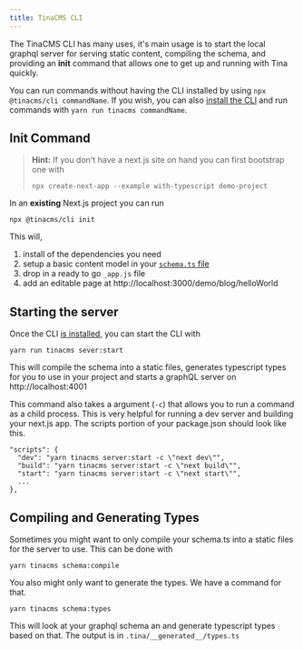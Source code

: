 ```yaml
---
title: TinaCMS CLI
---
```


The TinaCMS CLI has many uses, it's main usage is to start the local graphql server for serving static content, compiling the schema, and providing an **init** command that allows one to get up and running with Tina quickly.

You can run commands without having the CLI installed by using `npx @tinacms/cli commandName`. If you wish, you can also [install the CLI](/docs/cli-overview/#installation) and run commands with `yarn run tinacms commandName`.

## Init Command

> **Hint:** If you don't have a next.js site on hand you can first bootstrap one with
> ```bash,copy
> npx create-next-app --example with-typescript demo-project
> ```

In an **existing** Next.js project you can run

```bash,copy
npx @tinacms/cli init
```

This will,

1. install of the dependencies you need
2. setup a basic content model in your [`schema.ts` file](/docs/schema/)
3. drop in a ready to go `_app.js` file
4. add an editable page at http://localhost:3000/demo/blog/helloWorld




## Starting the server

Once the CLI [is installed](/docs/cli-overview/#installation), you can start the CLI with

```bash,copy
yarn run tinacms sever:start
```

This will compile the schema into a static files, generates typescript types for you to use in your project and starts a graphQL server on http://localhost:4001


This command also takes a argument (`-c`) that allows you to run a command as a child process. This is very helpful for running a dev server and building your next.js app. The scripts portion of your package.json should look like this.

```json,copy
"scripts": {
  "dev": "yarn tinacms server:start -c \"next dev\"",
  "build": "yarn tinacms server:start -c \"next build\"",
  "start": "yarn tinacms server:start -c \"next start\"",
  ...
},
```

## Compiling and Generating Types

Sometimes you might want to only compile your schema.ts into a static files for the server to use. This can be done with

```bash,copy
yarn tinacms schema:compile
```

You also might only want to generate the types. We have a command for that.

```bash,copy
yarn tinacms schema:types
```

This will look at your graphql schema an and generate typescript types based on that. The output is in `.tina/__generated__/types.ts`

